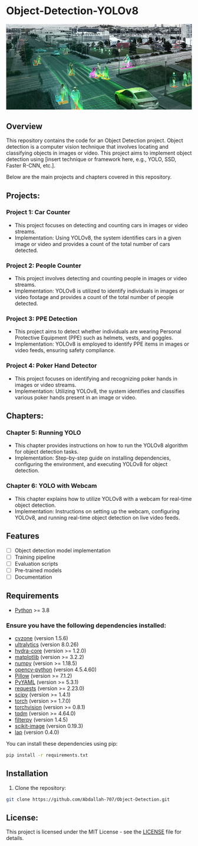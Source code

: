 # Object-Detection-YOLOv8

![Object Detection](ipc-thi-giac-may-tinh.jpg)

## Overview

This repository contains the code for an Object Detection project. Object detection is a computer vision technique that involves locating and classifying objects in images or video. This project aims to implement object detection using [insert technique or framework here, e.g., YOLO, SSD, Faster R-CNN, etc.].

Below are the main projects and chapters covered in this repository.

## Projects:

### Project 1: Car Counter
- This project focuses on detecting and counting cars in images or video streams.
- Implementation: Using YOLOv8, the system identifies cars in a given image or video and provides a count of the total number of cars detected.

### Project 2: People Counter
- This project involves detecting and counting people in images or video streams.
- Implementation: YOLOv8 is utilized to identify individuals in images or video footage and provides a count of the total number of people detected.

### Project 3: PPE Detection
- This project aims to detect whether individuals are wearing Personal Protective Equipment (PPE) such as helmets, vests, and goggles.
- Implementation: YOLOv8 is employed to identify PPE items in images or video feeds, ensuring safety compliance.

### Project 4: Poker Hand Detector
- This project focuses on identifying and recognizing poker hands in images or video streams.
- Implementation: Utilizing YOLOv8, the system identifies and classifies various poker hands present in an image or video.

## Chapters:

### Chapter 5: Running YOLO
- This chapter provides instructions on how to run the YOLOv8 algorithm for object detection tasks.
- Implementation: Step-by-step guide on installing dependencies, configuring the environment, and executing YOLOv8 for object detection.

### Chapter 6: YOLO with Webcam
- This chapter explains how to utilize YOLOv8 with a webcam for real-time object detection.
- Implementation: Instructions on setting up the webcam, configuring YOLOv8, and running real-time object detection on live video feeds.


## Features

- [ ] Object detection model implementation
- [ ] Training pipeline
- [ ] Evaluation scripts
- [ ] Pre-trained models
- [ ] Documentation

## Requirements

- [Python](https://www.python.org/) >= 3.8
### Ensure you have the following dependencies installed:

- [cvzone](https://github.com/cvzone/cvzone) (version 1.5.6)
- [ultralytics](https://github.com/ultralytics/yolov5) (version 8.0.26)
- [hydra-core](https://github.com/facebookresearch/hydra) (version >= 1.2.0)
- [matplotlib](https://matplotlib.org/) (version >= 3.2.2)
- [numpy](https://numpy.org/) (version >= 1.18.5)
- [opencv-python](https://github.com/opencv/opencv-python) (version 4.5.4.60)
- [Pillow](https://python-pillow.org/) (version >= 7.1.2)
- [PyYAML](https://pyyaml.org/) (version >= 5.3.1)
- [requests](https://docs.python-requests.org/en/latest/) (version >= 2.23.0)
- [scipy](https://www.scipy.org/) (version >= 1.4.1)
- [torch](https://pytorch.org/) (version >= 1.7.0)
- [torchvision](https://pytorch.org/vision/) (version >= 0.8.1)
- [tqdm](https://github.com/tqdm/tqdm) (version >= 4.64.0)
- [filterpy](https://github.com/rlabbe/filterpy) (version 1.4.5)
- [scikit-image](https://scikit-image.org/) (version 0.19.3)
- [lap](https://github.com/cheind/py-lap) (version 0.4.0)

You can install these dependencies using pip:

```bash
pip install -r requirements.txt
```
## Installation

1. Clone the repository:

```bash
git clone https://github.com/Abdallah-707/Object-Detection.git
```

## License:
This project is licensed under the MIT License - see the [LICENSE](LICENSE) file for details.
